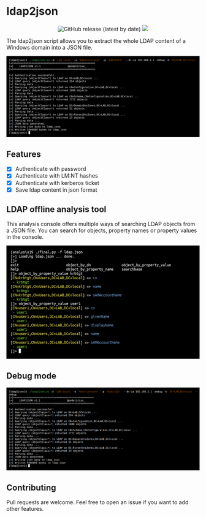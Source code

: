 # ldap2json

<p align="center">
  <img alt="GitHub release (latest by date)" src="https://img.shields.io/github/v/release/p0dalirius/ldap2json">
  <a href="https://twitter.com/intent/follow?screen_name=podalirius_" title="Follow"><img src="https://img.shields.io/twitter/follow/podalirius_?label=Podalirius&style=social"></a>
  <br>
</p>

The ldap2json script allows you to extract the whole LDAP content of a Windows domain into a JSON file.

![](./.github/example.png)

## Features

 - [x] Authenticate with password
 - [x] Authenticate with LM:NT hashes
 - [x] Authenticate with kerberos ticket
 - [x] Save ldap content in json format

## LDAP offline analysis tool

This analysis console offers multiple ways of searching LDAP objects from a JSON file. You can search for objects, property names or property values in the console.

![](./analysis/screenshots/analysis.png)

## Debug mode

![](./.github/debug.png)

## Contributing

Pull requests are welcome. Feel free to open an issue if you want to add other features.
